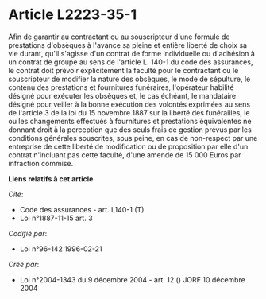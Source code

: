 # Article L2223-35-1

Afin de garantir au contractant ou au souscripteur d'une formule de prestations d'obsèques à l'avance sa pleine et entière
liberté de choix sa vie durant, qu'il s'agisse d'un contrat de forme individuelle ou d'adhésion à un contrat de groupe au
sens de l'article L. 140-1 du code des assurances, le contrat doit prévoir explicitement la faculté pour le contractant ou le
souscripteur de modifier la nature des obsèques, le mode de sépulture, le contenu des prestations et fournitures funéraires,
l'opérateur habilité désigné pour exécuter les obsèques et, le cas échéant, le mandataire désigné pour veiller à la bonne
exécution des volontés exprimées au sens de l'article 3 de la loi du 15 novembre 1887 sur la liberté des funérailles, le ou
les changements effectués à fournitures et prestations équivalentes ne donnant droit à la perception que des seuls frais de
gestion prévus par les conditions générales souscrites, sous peine, en cas de non-respect par une entreprise de cette liberté
de modification ou de proposition par elle d'un contrat n'incluant pas cette faculté, d'une amende de 15 000 Euros par
infraction commise.

**Liens relatifs à cet article**

_Cite_:

  - Code des assurances - art. L140-1 (T)
  - Loi n°1887-11-15 art. 3

_Codifié par_:

  - Loi n°96-142 1996-02-21

_Créé par_:

  - Loi n°2004-1343 du 9 décembre 2004 - art. 12 () JORF 10 décembre 2004

